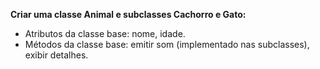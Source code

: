 **Criar uma classe Animal e subclasses Cachorro e Gato:**

- Atributos da classe base: nome, idade.
- Métodos da classe base: emitir som (implementado nas subclasses), exibir detalhes.
